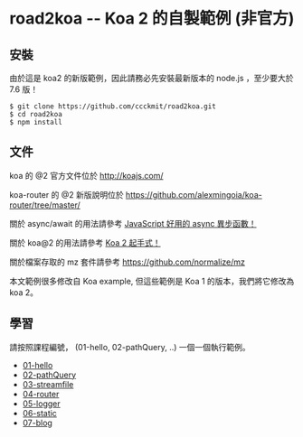 
# road2koa -- Koa 2 的自製範例 (非官方)

## 安裝

由於這是 koa2 的新版範例，因此請務必先安裝最新版本的 node.js ，至少要大於 7.6 版！

```
$ git clone https://github.com/ccckmit/road2koa.git
$ cd road2koa
$ npm install
```

## 文件

koa 的 @2 官方文件位於 <http://koajs.com/> 

koa-router 的 @2 新版說明位於 <https://github.com/alexmingoia/koa-router/tree/master/> 

關於 async/await 的用法請參考 [JavaScript 好用的 async 異步函數！](http://fred-zone.blogspot.tw/2016/07/javascript-async.html)

關於 koa@2 的用法請參考 [Koa 2 起手式！](http://fred-zone.blogspot.tw/2017/02/koa-2.html) 

關於檔案存取的 mz 套件請參考 <https://github.com/normalize/mz>

本文範例很多修改自 Koa example, 但這些範例是 Koa 1 的版本，我們將它修改為 koa 2。

## 學習

請按照課程編號， (01-hello, 02-pathQuery, ..) 一個一個執行範例。

* [01-hello](01-hello)
* [02-pathQuery](02-pathQuery)
* [03-streamfile](03-streamfile)
* [04-router](04-router)
* [05-logger](05-logger)
* [06-static](06-static)
* [07-blog](07-blog)





